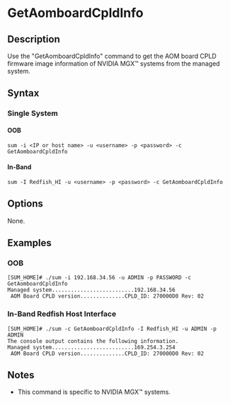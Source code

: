 # GetAomboardCpldInfo

## Description

Use the "GetAomboardCpldInfo" command to get the AOM board CPLD firmware image information of NVIDIA MGX™ systems from the managed system.

## Syntax

### Single System

#### OOB
```
sum -i <IP or host name> -u <username> -p <password> -c GetAomboardCpldInfo
```

#### In-Band
```
sum -I Redfish_HI -u <username> -p <password> -c GetAomboardCpldInfo
```

## Options

None.

## Examples

### OOB
```
[SUM_HOME]# ./sum -i 192.168.34.56 -u ADMIN -p PASSWORD -c GetAomboardCpldInfo
Managed system..........................192.168.34.56
 AOM Board CPLD version..............CPLD_ID: 270000D0 Rev: 02
```

### In-Band Redfish Host Interface
```
[SUM_HOME]# ./sum -c GetAomboardCpldInfo -I Redfish_HI -u ADMIN -p ADMIN
The console output contains the following information.
Managed system..........................169.254.3.254
 AOM Board CPLD version..............CPLD_ID: 270000D0 Rev: 02
```

## Notes

- This command is specific to NVIDIA MGX™ systems.
